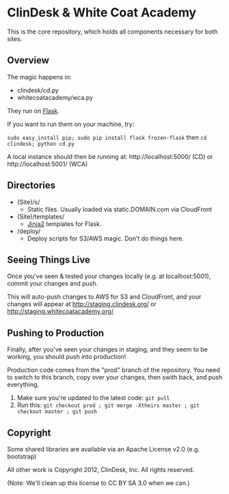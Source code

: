 # ClinDesk & White Coat Academy

This is the core repository, which holds all components necessary for both sites.

## Overview

The magic happens in:

* clindesk/cd.py
* whitecoatacademy/wca.py

They run on [Flask](http://flask.pocoo.org/).

If you want to run them on your machine, try:

 `sudo easy_install pip; sudo pip install flask frozen-flask` then `cd clindesk; python cd.py`

A local instance should then be running at: http://localhost:5000/ (CD) or http://localhost:5001/ (WCA)

## Directories

* (Site)/s/
  * Static files. Usually loaded via static.DOMAIN.com via CloudFront
* (Site)/templates/
  * [Jinja2](http://jinja.pocoo.org/) templates for Flask.
* /deploy/
  * Deploy scripts for S3/AWS magic. Don't do things here.

## Seeing Things Live

Once you've seen & tested your changes locally (e.g. at localhost:5001), commit your changes and push.

This will auto-push changes to AWS for S3 and CloudFront, and your changes will appear at http://staging.clindesk.org/ or http://staging.whitecoatacademy.org/

## Pushing to Production
Finally, after you've seen your changes in staging, and they seem to be working, you should push into production!

Production code comes from the "prod" branch of the repository. You need to switch to this branch, copy over your changes, then swith back, and push everything.

1. Make sure you're updated to the latest code: `git pull`
2. Run this: `git checkout prod ; git merge -Xtheirs master ; git checkout master ; git push`

## Copyright

Some shared libraries are available via an Apache License v2.0 (e.g. bootstrap)

All other work is Copyright 2012, ClinDesk, Inc. All rights reserved.

(Note: We'll clean up this license to CC BY SA 3.0 when we can.)

